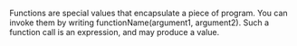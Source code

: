 Functions are special values that encapsulate a piece of program. You can invoke them by writing functionName(argument1, argument2). Such a function call is an expression, and may produce a value.

